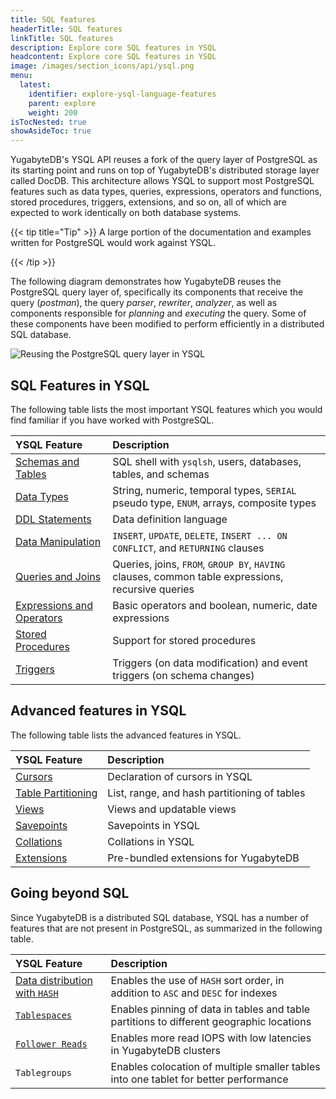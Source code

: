 ```yaml
---
title: SQL features
headerTitle: SQL features
linkTitle: SQL features
description: Explore core SQL features in YSQL
headcontent: Explore core SQL features in YSQL
image: /images/section_icons/api/ysql.png
menu:
  latest:
    identifier: explore-ysql-language-features
    parent: explore
    weight: 200
isTocNested: true
showAsideToc: true
---
```


YugabyteDB's YSQL API reuses a fork of the query layer of PostgreSQL as its starting point and runs on top of YugabyteDB's distributed storage layer called DocDB. This architecture allows YSQL to support most PostgreSQL features such as data types, queries, expressions, operators and functions, stored procedures, triggers, extensions, and so on, all of which are expected to work identically on both database systems.

{{< tip title="Tip" >}}
A large portion of the documentation and examples written for PostgreSQL would work against YSQL.

{{< /tip >}}

The following diagram demonstrates how YugabyteDB reuses the PostgreSQL query layer of, specifically its components that receive the query (_postman_), the query _parser_, _rewriter_, _analyzer_, as well as components responsible for _planning_ and _executing_ the query. Some of these components have been modified to perform efficiently in a distributed SQL database.

![Reusing the PostgreSQL query layer in YSQL](/images/section_icons/architecture/Reusing-PostgreSQL-query-layer.png)

## SQL Features in YSQL

The following table lists the most important YSQL features which you would find familiar if you have worked with PostgreSQL.

| YSQL Feature | Description |
| :----------- | :---------- |
| <span style="font-size:16px">[Schemas and Tables](databases-schemas-tables/)</span> | SQL shell with `ysqlsh`, users, databases, tables, and schemas |
| <span style="font-size:16px">[Data Types](data-types/)</span> | String, numeric, temporal types, `SERIAL` pseudo type, `ENUM`, arrays, composite types |
| <span style="font-size:16px">[DDL Statements](../../api/ysql/the-sql-language/statements/#data-definition-language-ddl/)</span> | Data definition language |
| <span style="font-size:16px">[Data Manipulation](data-manipulation/)</span> | `INSERT`, `UPDATE`, `DELETE`, `INSERT ... ON CONFLICT`, and `RETURNING` clauses |
| <span style="font-size:16px">[Queries and Joins](queries/)</span> | Queries, joins, `FROM`, `GROUP BY`, `HAVING` clauses, common table expressions, recursive queries |
| <span style="font-size:16px">[Expressions and Operators](expressions-operators/)</span> | Basic operators and boolean, numeric, date expressions |
| <span style="font-size:16px">[Stored Procedures](stored-procedures/)</span> | Support for stored procedures |
| <span style="font-size:16px">[Triggers](triggers/)</span> | Triggers (on data modification) and event triggers (on schema changes) |

## Advanced features in YSQL

The following table lists the advanced features in YSQL.

| YSQL Feature | Description |
| :----------- | :---------- |
| <span style="font-size:16px">[Cursors](advanced-features/cursor/)</span> | Declaration of cursors in YSQL |
| <span style="font-size:16px">[Table Partitioning](advanced-features/partitions/)</span> | List, range, and hash partitioning of tables |
| <span style="font-size:16px">[Views](advanced-features/views/)</span> | Views and updatable views |
| <span style="font-size:16px">[Savepoints](advanced-features/savepoints/)</span> | Savepoints in YSQL |
| <span style="font-size:16px">[Collations](advanced-features/collations/)</span> | Collations in YSQL |
| <span style="font-size:16px">[Extensions](advanced-features/extensions/)</span> | Pre-bundled extensions for YugabyteDB |

<!--
| <span style="font-size:16px">[Functions and operators](functions-operators/)</span> | Conditional expressions, math / string / date / time / window functions and operators  |
| <span style="font-size:16px">[Advanced Topics](advanced-topics/)</span>     | Using `VIEWS`, PostgreSQL extensions supported in YSQL, temporary tables, etc. |
-->

## Going beyond SQL

Since YugabyteDB is a distributed SQL database, YSQL has a number of features that are not present in PostgreSQL, as summarized in the following table.

| YSQL Feature                                                 | Description                                                  |
| :----------------------------------------------------------- | :----------------------------------------------------------- |
| <span style="font-size:16px">[Data distribution with `HASH`](../linear-scalability/sharding-data/)</span> | Enables the use of `HASH` sort order, in addition to `ASC` and `DESC` for indexes |
| <span style="font-size:16px">[`Tablespaces`](going-beyond-sql/tablespaces/)</span> | Enables pinning of data in tables and table partitions to different geographic locations |
| <span style="font-size:16px">[`Follower Reads`](going-beyond-sql/follower-reads-ysql/)</span> | Enables more read IOPS with low latencies in YugabyteDB clusters |
| <span style="font-size:16px">`Tablegroups`</span> | Enables colocation of multiple smaller tables into one tablet for better performance |
